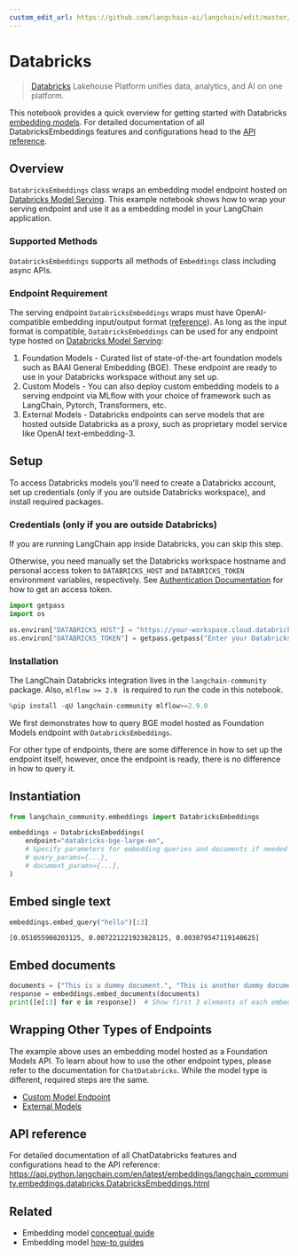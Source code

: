 ```yaml
---
custom_edit_url: https://github.com/langchain-ai/langchain/edit/master/docs/docs/integrations/text_embedding/databricks.ipynb
---
```

# Databricks

> [Databricks](https://www.databricks.com/) Lakehouse Platform unifies data, analytics, and AI on one platform.

This notebook provides a quick overview for getting started with Databricks [embedding models](/docs/concepts/#embedding-models). For detailed documentation of all DatabricksEmbeddings features and configurations head to the [API reference](https://api.python.langchain.com/en/latest/embeddings/langchain_community.embeddings.databricks.DatabricksEmbeddings.html).



## Overview

`DatabricksEmbeddings` class wraps an embedding model endpoint hosted on [Databricks Model Serving](https://docs.databricks.com/en/machine-learning/model-serving/index.html). This example notebook shows how to wrap your serving endpoint and use it as a embedding model in your LangChain application.


### Supported Methods

`DatabricksEmbeddings` supports all methods of `Embeddings` class including async APIs.


### Endpoint Requirement

The serving endpoint `DatabricksEmbeddings` wraps must have OpenAI-compatible embedding input/output format ([reference](https://mlflow.org/docs/latest/llms/deployments/index.html#embeddings)). As long as the input format is compatible, `DatabricksEmbeddings` can be used for any endpoint type hosted on [Databricks Model Serving](https://docs.databricks.com/en/machine-learning/model-serving/index.html):

1. Foundation Models - Curated list of state-of-the-art foundation models such as BAAI General Embedding (BGE). These endpoint are ready to use in your Databricks workspace without any set up.
2. Custom Models - You can also deploy custom embedding models to a serving endpoint via MLflow with
your choice of framework such as LangChain, Pytorch, Transformers, etc.
3. External Models - Databricks endpoints can serve models that are hosted outside Databricks as a proxy, such as proprietary model service like OpenAI text-embedding-3.


## Setup

To access Databricks models you'll need to create a Databricks account, set up credentials (only if you are outside Databricks workspace), and install required packages.

### Credentials (only if you are outside Databricks)

If you are running LangChain app inside Databricks, you can skip this step.

Otherwise, you need manually set the Databricks workspace hostname and personal access token to `DATABRICKS_HOST` and `DATABRICKS_TOKEN` environment variables, respectively. See [Authentication Documentation](https://docs.databricks.com/en/dev-tools/auth/index.html#databricks-personal-access-tokens) for how to get an access token.


```python
import getpass
import os

os.environ["DATABRICKS_HOST"] = "https://your-workspace.cloud.databricks.com"
os.environ["DATABRICKS_TOKEN"] = getpass.getpass("Enter your Databricks access token: ")
```

### Installation

The LangChain Databricks integration lives in the `langchain-community` package. Also, `mlflow >= 2.9 ` is required to run the code in this notebook.


```python
%pip install -qU langchain-community mlflow>=2.9.0
```

We first demonstrates how to query BGE model hosted as Foundation Models endpoint with `DatabricksEmbeddings`.

For other type of endpoints, there are some difference in how to set up the endpoint itself, however, once the endpoint is ready, there is no difference in how to query it.

## Instantiation


```python
from langchain_community.embeddings import DatabricksEmbeddings

embeddings = DatabricksEmbeddings(
    endpoint="databricks-bge-large-en",
    # Specify parameters for embedding queries and documents if needed
    # query_params={...},
    # document_params={...},
)
```

## Embed single text


```python
embeddings.embed_query("hello")[:3]
```
```output
[0.051055908203125, 0.007221221923828125, 0.003879547119140625]
```
## Embed documents


```python
documents = ["This is a dummy document.", "This is another dummy document."]
response = embeddings.embed_documents(documents)
print([e[:3] for e in response])  # Show first 3 elements of each embedding
```

## Wrapping Other Types of Endpoints

The example above uses an embedding model hosted as a Foundation Models API. To learn about how to use the other endpoint types, please refer to the documentation for `ChatDatabricks`. While the model type is different, required steps are the same.

* [Custom Model Endpoint](https://python.langchain.com/v0.2/docs/integrations/chat/databricks/#wrapping-custom-model-endpoint)
* [External Models](https://python.langchain.com/v0.2/docs/integrations/chat/databricks/#wrapping-external-models)

## API reference

For detailed documentation of all ChatDatabricks features and configurations head to the API reference: https://api.python.langchain.com/en/latest/embeddings/langchain_community.embeddings.databricks.DatabricksEmbeddings.html


## Related

- Embedding model [conceptual guide](/docs/concepts/#embedding-models)
- Embedding model [how-to guides](/docs/how_to/#embedding-models)
